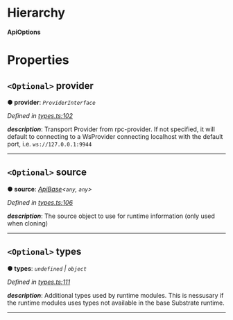 

# Hierarchy

**ApiOptions**

# Properties

<a id="provider"></a>

## `<Optional>` provider

**● provider**: *`ProviderInterface`*

*Defined in [types.ts:102](https://github.com/polkadot-js/api/blob/b2f0618/packages/api/src/types.ts#L102)*

*__description__*: Transport Provider from rpc-provider. If not specified, it will default to connecting to a WsProvider connecting localhost with the default port, i.e. `ws://127.0.0.1:9944`

___
<a id="source"></a>

## `<Optional>` source

**● source**: *[ApiBase](../classes/_base_.apibase.md)<`any`, `any`>*

*Defined in [types.ts:106](https://github.com/polkadot-js/api/blob/b2f0618/packages/api/src/types.ts#L106)*

*__description__*: The source object to use for runtime information (only used when cloning)

___
<a id="types"></a>

## `<Optional>` types

**● types**: *`undefined` | `object`*

*Defined in [types.ts:111](https://github.com/polkadot-js/api/blob/b2f0618/packages/api/src/types.ts#L111)*

*__description__*: Additional types used by runtime modules. This is nessusary if the runtime modules uses types not available in the base Substrate runtime.

___

